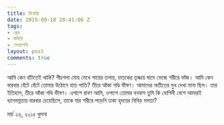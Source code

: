 ```yaml
---
title: ভিখারি
date: 2015-09-18 20:41:06 Z
tags:
- প্রেম
- কবিতা
- লেখালেখি
layout: post
comments: true
---
```


আমি কেন হাঁটতেই থাকি?
পীচগলা মোহ মেখে পায়ের তলায়,
চাতকের তৃষ্ণায় ঘামে ভেজে শরীরে ভাঁজ।
আমি কেন বারবার
হেঁটে হেঁটে তোমার উঠোনে হাত পাতি?
তীরে আঁকা গণ্ডি ভীষণ।
আমাদের অতীতের মুখ দেখা মানা ছিল।
তার ইতিহাস, তীরে আঁকা গণ্ডি ভীষণ।
এপাশে রাবণ আমি, ওপাশে তোমার বনবাস
তুমি কি যোগিনী বেশে
আমারই ধ্যানমগ্নতায়
বারবার চেয়েছিলে, তাকে যার
শরীরে পড়েনি ঢাকা
হৃদয়ের নিবিড় মমতা?

মার্চ ২৬, ২০১৫
খুলনা
